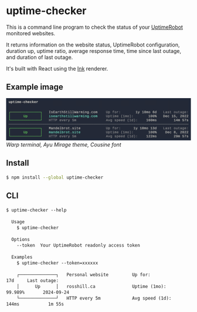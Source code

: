 # uptime-checker

This is a command line program to check the status of your [UptimeRobot](https://uptimerobot.com/) monitored websites.

It returns information on the website status, UptimeRobot configuration, duration up, uptime ratio, average response time, time since last outage, and duration of last outage.

It's built with React using the [Ink](https://github.com/vadimdemedes/ink) renderer.

## Example image

![Example screenshot](https://github.com/rosslh/uptime-checker/raw/main/example-image.png)
_Warp terminal, Ayu Mirage theme, Cousine font_

## Install

```bash
$ npm install --global uptime-checker
```

## CLI

```
$ uptime-checker --help

  Usage
    $ uptime-checker

  Options
    --token  Your UptimeRobot readonly access token

  Examples
    $ uptime-checker --token=xxxxxx

    ┌──────────────┐   Personal website         Up for:              17d     Last outage:
    │      Up      │   rosshill.ca              Uptime (1mo):    99.989%       2024-09-24
    └──────────────┘   HTTP every 5m            Avg speed (1d):    144ms           1m 55s
```
